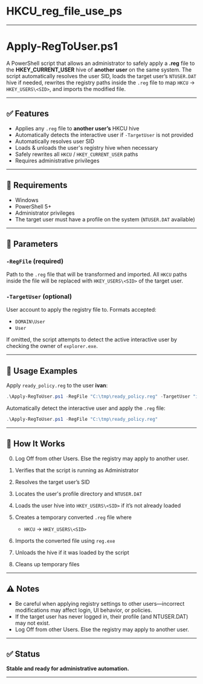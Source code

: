 # HKCU_reg_file_use_ps
---

# Apply-RegToUser.ps1

A PowerShell script that allows an administrator to safely apply a **.reg** file to the **HKEY_CURRENT_USER** hive of **another user** on the same system.
The script automatically resolves the user SID, loads the target user’s `NTUSER.DAT` hive if needed, rewrites the registry paths inside the `.reg` file to map `HKCU` → `HKEY_USERS\<SID>`, and imports the modified file.

---

## ✅ Features

* Applies any `.reg` file to **another user’s** HKCU hive
* Automatically detects the interactive user if `-TargetUser` is not provided
* Automatically resolves user SID
* Loads & unloads the user's registry hive when necessary
* Safely rewrites all `HKCU` / `HKEY_CURRENT_USER` paths
* Requires administrative privileges

---

## 🔧 Requirements

* Windows
* PowerShell 5+
* Administrator privileges
* The target user must have a profile on the system (`NTUSER.DAT` available)

---

## 📌 Parameters

### **`-RegFile`** (required)

Path to the `.reg` file that will be transformed and imported.
All `HKCU` paths inside the file will be replaced with `HKEY_USERS\<SID>` of the target user.

### **`-TargetUser`** (optional)

User account to apply the registry file to.
Formats accepted:

* `DOMAIN\User`
* `User`

If omitted, the script attempts to detect the active interactive user by checking the owner of `explorer.exe`.

---

## 🚀 Usage Examples

Apply `ready_policy.reg` to the user **ivan**:

```powershell
.\Apply-RegToUser.ps1 -RegFile "C:\tmp\ready_policy.reg" -TargetUser "ivan"
```

Automatically detect the interactive user and apply the `.reg` file:

```powershell
.\Apply-RegToUser.ps1 -RegFile "C:\tmp\ready_policy.reg"
```

---

## 📝 How It Works

0. Log Off from other Users. Else the registry may apply to another user.
1. Verifies that the script is running as Administrator
2. Resolves the target user’s SID
3. Locates the user's profile directory and `NTUSER.DAT`
4. Loads the user hive into `HKEY_USERS\<SID>` if it’s not already loaded
5. Creates a temporary converted `.reg` file where

   * `HKCU` → `HKEY_USERS\<SID>`
6. Imports the converted file using `reg.exe`
7. Unloads the hive if it was loaded by the script
8. Cleans up temporary files

---

## ⚠️ Notes

* Be careful when applying registry settings to other users—incorrect modifications may affect login, UI behavior, or policies.
* If the target user has never logged in, their profile (and NTUSER.DAT) may not exist.
* Log Off from other Users. Else the registry may apply to another user.

---

## ✅ Status

**Stable and ready for administrative automation.**

---
